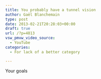 ```yaml
---
title: You probably have a tunnel vision
author: Gaël Blanchemain
type: post
date: 2013-02-21T20:28:03+00:00
draft: true
url: /?p=4813
vsw_pmvw_video_source:
  - YouTube
categories:
  - For lack of a better category

---
```

Your goals

&nbsp;

<!--nextpage-->